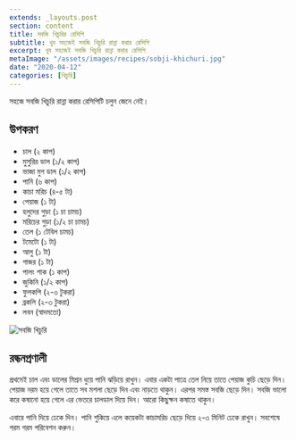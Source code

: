 ```yaml
---
extends: _layouts.post
section: content
title: সবজি খিচুরির রেসিপি
subtitle: খুব সহজেই সবজি খিচুরি রান্না করার রেসিপি
excerpt: খুব সহজেই সবজি খিচুরি রান্না করার রেসিপি
metaImage: "/assets/images/recipes/sobji-khichuri.jpg"
date: "2020-04-12"
categories: [খিচুরি]
---
```


সহজে সবজি খিচুরি রান্না করার রেসিপিটি চলুন জেনে নেই।

## উপকরণ

- চাল (২ কাপ)
- মুসুরির ডাল (১/২ কাপ)
- ভাজা মুগ ডাল (১/২ কাপ)
- পানি (৬ কাপ)
- কাচা মরিচ (৪-৫ টা)
- পেয়াজ (১ টা)
- হলুদের গুড়া (১ চা চামচ)
- মরিচের গুড়া (১/২ চা চামচ)
- তেল (১ টেবিল চামচ)
- টমেটো (১ টা)
- আলু (১ টা)
- গাজর (১ টা)
- পালং শাক (১ কাপ)
- জুকিনি (১/২ কাপ)
- ফুলকপি (২-৩ টুকরা)
- ব্রকলি (২-৩ টুকরা)
- লবন (স্বাদমতো)

![সবজি খিচুরি](/assets/images/recipes/sobji-khichuri.jpg)

## রন্ধনপ্রণালী

প্রথমেই চাল এবং ডালের মিশ্রন ধুয়ে পানি ঝড়িয়ে রাখুন। এবার একটা পাত্রে তেল নিয়ে তাতে পেয়াজ কুচি ছেড়ে দিন।
পেয়াজ নরম হয়ে গেলে তাতে সব মশলা ছেড়ে দিন এবং নাড়তে থাকুন। এরপর সমস্ত সবজি ছেড়ে দিন। সবজি ভালো
করে কষানো হয়ে গেলে এর ভেতরে চালডাল দিয়ে দিন। আরো কিছুক্ষন কষাতে থাকুন।

এবারে পানি দিয়ে ঢেকে দিন। পানি শুকিয়ে এলে কয়েকটা কাচামরিচ ছেড়ে দিয়ে ২-৩ মিনিট ঢেকে রাখুন। সবশেষে
গরম গরম পরিবেশন করুন।
